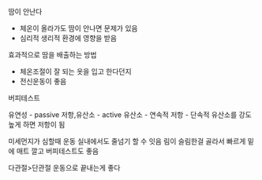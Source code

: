 땀이 안난다
- 체온이 올라가도 땀이 안나면 문제가 있음
- 심리적 생리적 환경에 영향을 받음


효과적으로 땀을 배출하는 방법
- 체온조절이 잘 되는 옷을 입고 한다던지
- 전신운동이 좋음


버피테스트 

유연성 - passive
저항,유산소 - active
유산소 - 연속적
저항 - 단속적
유산소를 강도높게 하면 저항이 됨

미세먼지가 심할때 운동
실내에서도 줄넘기 할 수 잇음
림이 슬림한걸 골라서 빠르게
밑에 매트 깔고
버피테스트도 좋음

다관절>단관절 운동으로 끝내는게 좋다
